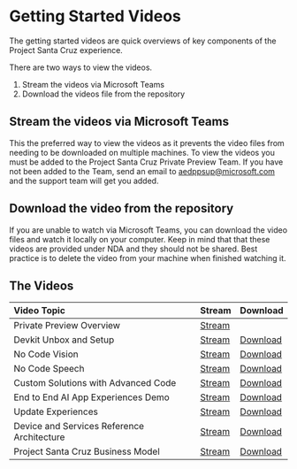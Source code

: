 # Getting Started Videos

The getting started videos are quick overviews of key components of the Project Santa Cruz experience.

There are two ways to view the videos.

1. Stream the videos via Microsoft Teams
2. Download the videos file from the repository

## Stream the videos via Microsoft Teams
This the preferred way to view the videos as it prevents the video files from needing to be downloaded on multiple machines. To view the videos you must be added to the Project Santa Cruz Private Preview Team. If you have not been added to the Team, send an email to aedppsup@microsoft.com and the support team will get you added.

## Download the video from the repository
If you are unable to watch via Microsoft Teams, you can download the video files and watch it locally on your computer. Keep in mind that that these videos are provided under NDA and they should not be shared. Best practice is to delete the video from your machine when finished watching it.

## The Videos

| Video Topic | Stream | Download | 
| :---------- | :----- | :------- |
| Private Preview Overview | [Stream](https://microsoft.sharepoint-df.com/:v:/r/teams/ProjectSantaCruzPrivatePreview/Shared%20Documents/General/Videos/Getting%20Started/1%20-%20Private%20Preview%20Overview.mp4?csf=1&web=1&e=iDXHtg) |
| Devkit Unbox and Setup | [Stream](https://microsoft.sharepoint-df.com/:v:/t/ProjectSantaCruzPrivatePreview/EX3mBUcyM9tOmnVcZMnhe9wB-4lubt4scTkbqh_q8JSM3Q?e=a6QxvT) | [Download](https://github.com/microsoft/Project-Santa-Cruz-Private-Preview/blob/main/videos/2%20-%20Devkit%20Unbox%20and%20Setup.mp4) |
| No Code Vision | [Stream](https://microsoft.sharepoint-df.com/:v:/t/ProjectSantaCruzPrivatePreview/EdhHFF3PbmlBpgRgPEYXAl8BpGlZPE6RaY9YF_rSsX9-GA?e=fl1KhT) | [Download](https://github.com/microsoft/Project-Santa-Cruz-Private-Preview/blob/main/videos/3%20-%20No%20Code%20Vision.mp4) |
| No Code Speech | [Stream](https://microsoft.sharepoint-df.com/:v:/t/ProjectSantaCruzPrivatePreview/EX9RM66ulJ5Biab4HmtzfJoBLlZmq1SH2DzT8uf32SP_oA?e=wP66c2) | [Download](https://github.com/microsoft/Project-Santa-Cruz-Private-Preview/blob/main/videos/4%20-%20No%20Code%20Speech.mp4) |
| Custom Solutions with Advanced Code | [Stream](https://microsoft.sharepoint-df.com/:v:/t/ProjectSantaCruzPrivatePreview/EVcijaRNY9FLgFYil0cQRckBEryNqUW7-SdN5wEUzcAeYw?e=hVh56C) | [Download](https://github.com/microsoft/Project-Santa-Cruz-Private-Preview/blob/main/videos/5%20-%20Custom%20Solutions%20with%20Advanced%20Code.mp4) |
| End to End AI App Experiences Demo | [Stream](https://microsoft.sharepoint-df.com/:v:/t/ProjectSantaCruzPrivatePreview/EeTa06jYvIJBmQmQuqlpIF0BLOZ7_7bm97EoqRXscoPBwA?e=BxeZHF) | [Download](https://github.com/microsoft/Project-Santa-Cruz-Private-Preview/blob/main/videos/6%20-%20End%20to%20End%20AI%20App%20Experiences%20Demo.mp4) |
| Update Experiences | [Stream](https://microsoft.sharepoint-df.com/:v:/t/ProjectSantaCruzPrivatePreview/ESru0JG6QzBGhbYfjT962TwBOM3RRMcrbR9SVMM_D4fmBg?e=lMLftd) | [Download](https://github.com/microsoft/Project-Santa-Cruz-Private-Preview/blob/main/videos/7%20-%20Update%20Experiences.mp4) |
| Device and Services Reference Architecture | [Stream](https://microsoft.sharepoint-df.com/:v:/t/ProjectSantaCruzPrivatePreview/EYGrjx-Fh8tPgSbhZbK56A4B8FuCyWnUajdTnSmaJIkifg?e=V8IANK) | [Download](https://github.com/microsoft/Project-Santa-Cruz-Private-Preview/blob/main/videos/8%20-%20Device%20and%20Services%20Reference%20Architecture.mp4) |
| Project Santa Cruz Business Model | [Stream](https://microsoft.sharepoint-df.com/:v:/t/ProjectSantaCruzPrivatePreview/Edd8rK1rmK5DuwhuUyUY2z4BxUNsBq9wJL4RQ7k9PiUxsw?e=R40QwB) | [Download](https://github.com/microsoft/Project-Santa-Cruz-Private-Preview/blob/main/videos/9%20-%20Project%20Santa%20Cruz%20Business%20Model.mp4) |
